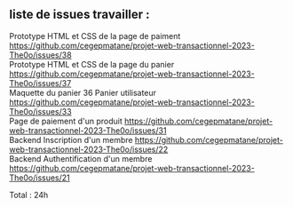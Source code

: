 ## liste de issues travailler :

Prototype HTML et CSS de la page de paiment https://github.com/cegepmatane/projet-web-transactionnel-2023-The0o/issues/38   
Prototype HTML et CSS de la page du panier https://github.com/cegepmatane/projet-web-transactionnel-2023-The0o/issues/37    
Maquette du panier 36 Panier utilisateur https://github.com/cegepmatane/projet-web-transactionnel-2023-The0o/issues/33    
Page de paiement d'un produit https://github.com/cegepmatane/projet-web-transactionnel-2023-The0o/issues/31  
Backend Inscription d'un membre https://github.com/cegepmatane/projet-web-transactionnel-2023-The0o/issues/22  
Backend Authentification d'un membre https://github.com/cegepmatane/projet-web-transactionnel-2023-The0o/issues/21    

Total : 24h 
